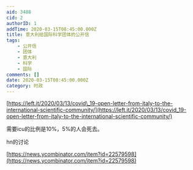 ```yaml
---
aid: 3488
cid: 2
authorID: 1
addTime: 2020-03-15T08:45:00.000Z
title: 意大利给国际科学团体的公开信
tags:
    - 公开信
    - 团体
    - 意大利
    - 科学
    - 国际
comments: []
date: 2020-03-15T08:45:00.000Z
category: 时政
---
```


[https://left.it/2020/03/13/covid\_19-open-letter-from-italy-to-the-international-scientific-community/](https://left.it/2020/03/13/covid_19-open-letter-from-italy-to-the-international-scientific-community/)

需要icu的比例是10%，5%的人会死去。

hn的讨论

[https://news.ycombinator.com/item?id=22579598](https://news.ycombinator.com/item?id=22579598)

